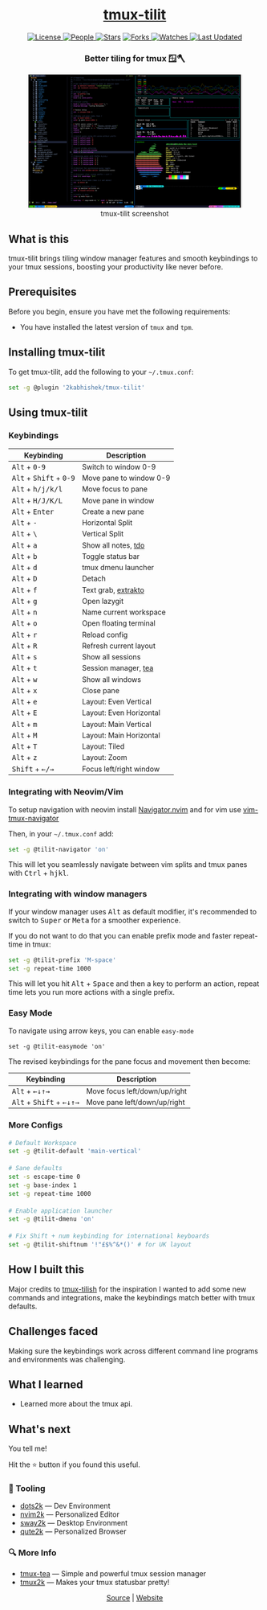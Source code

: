 <div align = "center">

<h1><a href="https://2kabhishek.github.io/tmux-tilit">tmux-tilit</a></h1>

<a href="https://github.com/2KAbhishek/tmux-tilit/blob/main/LICENSE">
<img alt="License" src="https://img.shields.io/github/license/2kabhishek/tmux-tilit?style=flat&color=eee&label="> </a>

<a href="https://github.com/2KAbhishek/tmux-tilit/graphs/contributors">
<img alt="People" src="https://img.shields.io/github/contributors/2kabhishek/tmux-tilit?style=flat&color=ffaaf2&label=People"> </a>

<a href="https://github.com/2KAbhishek/tmux-tilit/stargazers">
<img alt="Stars" src="https://img.shields.io/github/stars/2kabhishek/tmux-tilit?style=flat&color=98c379&label=Stars"></a>

<a href="https://github.com/2KAbhishek/tmux-tilit/network/members">
<img alt="Forks" src="https://img.shields.io/github/forks/2kabhishek/tmux-tilit?style=flat&color=66a8e0&label=Forks"> </a>

<a href="https://github.com/2KAbhishek/tmux-tilit/watchers">
<img alt="Watches" src="https://img.shields.io/github/watchers/2kabhishek/tmux-tilit?style=flat&color=f5d08b&label=Watches"> </a>

<a href="https://github.com/2KAbhishek/tmux-tilit/pulse">
<img alt="Last Updated" src="https://img.shields.io/github/last-commit/2kabhishek/tmux-tilit?style=flat&color=e06c75&label="> </a>

<h3>Better tiling for tmux 🪟🪓</h3>

<figure>
  <img src= "images/screenshot.png" alt="tmux-tilit Demo">
  <br/>
  <figcaption>tmux-tilit screenshot</figcaption>
</figure>

</div>

## What is this

tmux-tilit brings tiling window manager features and smooth keybindings to your tmux sessions, boosting your productivity like never before.

## Prerequisites

Before you begin, ensure you have met the following requirements:

- You have installed the latest version of `tmux` and `tpm`.

## Installing tmux-tilit

To get tmux-tilit, add the following to your `~/.tmux.conf`:

```bash
set -g @plugin '2kabhishek/tmux-tilit'
```

## Using tmux-tilit

### Keybindings

| Keybinding                                         | Description               |
| -------------------------------------------------- | ------------------------- |
| <kbd>Alt</kbd> + <kbd>0-9</kbd>                    | Switch to window 0-9      |
| <kbd>Alt</kbd> + <kbd>Shift</kbd> + <kbd>0-9</kbd> | Move pane to window 0-9   |
| <kbd>Alt</kbd> + <kbd>h/j/k/l</kbd>                | Move focus to pane        |
| <kbd>Alt</kbd> + <kbd>H/J/K/L</kbd>                | Move pane in window       |
| <kbd>Alt</kbd> + <kbd>Enter</kbd>                  | Create a new pane         |
| <kbd>Alt</kbd> + <kbd>-</kbd>                      | Horizontal Split          |
| <kbd>Alt</kbd> + <kbd>\\</kbd>                     | Vertical Split            |
| <kbd>Alt</kbd> + <kbd>a</kbd>                      | Show all notes, [tdo][1]  |
| <kbd>Alt</kbd> + <kbd>b</kbd>                      | Toggle status bar         |
| <kbd>Alt</kbd> + <kbd>d</kbd>                      | tmux dmenu launcher       |
| <kbd>Alt</kbd> + <kbd>D</kbd>                      | Detach                    |
| <kbd>Alt</kbd> + <kbd>f</kbd>                      | Text grab, [extrakto][3]  |
| <kbd>Alt</kbd> + <kbd>g</kbd>                      | Open lazygit              |
| <kbd>Alt</kbd> + <kbd>n</kbd>                      | Name current workspace    |
| <kbd>Alt</kbd> + <kbd>o</kbd>                      | Open floating terminal    |
| <kbd>Alt</kbd> + <kbd>r</kbd>                      | Reload config             |
| <kbd>Alt</kbd> + <kbd>R</kbd>                      | Refresh current layout    |
| <kbd>Alt</kbd> + <kbd>s</kbd>                      | Show all sessions         |
| <kbd>Alt</kbd> + <kbd>t</kbd>                      | Session manager, [tea][2] |
| <kbd>Alt</kbd> + <kbd>w</kbd>                      | Show all windows          |
| <kbd>Alt</kbd> + <kbd>x</kbd>                      | Close pane                |
| <kbd>Alt</kbd> + <kbd>e</kbd>                      | Layout: Even Vertical     |
| <kbd>Alt</kbd> + <kbd>E</kbd>                      | Layout: Even Horizontal   |
| <kbd>Alt</kbd> + <kbd>m</kbd>                      | Layout: Main Vertical     |
| <kbd>Alt</kbd> + <kbd>M</kbd>                      | Layout: Main Horizontal   |
| <kbd>Alt</kbd> + <kbd>T</kbd>                      | Layout: Tiled             |
| <kbd>Alt</kbd> + <kbd>z</kbd>                      | Layout: Zoom              |
| <kbd>Shift</kbd> + <kbd>&#8592;/&#8594;</kbd>      | Focus left/right window   |

[1]: https://github.com/2KAbhishek/tdo
[2]: https://github.com/2KAbhishek/tmux-tea
[3]: https://github.com/laktak/extrakto

### Integrating with Neovim/Vim

To setup navigation with neovim install [Navigator.nvim][4] and for vim use [vim-tmux-navigator][5]

Then, in your `~/.tmux.conf` add:

```bash
set -g @tilit-navigator 'on'
```

This will let you seamlessly navigate between vim splits and tmux panes with <kbd>Ctrl</kbd> + <kbd>h</kbd><kbd>j</kbd><kbd>k</kbd><kbd>l</kbd>.

[4]: https://github.com/numToStr/Navigator.nvim
[5]: https://github.com/christoomey/vim-tmux-navigator

### Integrating with window managers

If your window manager uses <kbd>Alt</kbd> as default modifier, it's recommended to switch to <kbd>Super</kbd> or <kbd>Meta</kbd> for a smoother experience.

If you do not want to do that you can enable prefix mode and faster repeat-time in tmux:

```bash
set -g @tilit-prefix 'M-space'
set -g repeat-time 1000
```

This will let you hit <kbd>Alt</kbd> + <kbd>Space</kbd> and then a key to perform an action, repeat time lets you run more actions with a single prefix.

### Easy Mode

To navigate using arrow keys, you can enable `easy-mode`

    set -g @tilit-easymode 'on'

The revised keybindings for the pane focus and movement then become:

| Keybinding                                                                                                   | Description                   |
| ------------------------------------------------------------------------------------------------------------ | ----------------------------- |
| <kbd>Alt</kbd> + <kbd>&#8592;</kbd><kbd>&#8595;</kbd><kbd>&#8593;</kbd><kbd>&#8594;</kbd>                    | Move focus left/down/up/right |
| <kbd>Alt</kbd> + <kbd>Shift</kbd> + <kbd>&#8592;</kbd><kbd>&#8595;</kbd><kbd>&#8593;</kbd><kbd>&#8594;</kbd> | Move pane left/down/up/right  |

### More Configs

```bash
# Default Workspace
set -g @tilit-default 'main-vertical'

# Sane defaults
set -s escape-time 0
set -g base-index 1
set -g repeat-time 1000

# Enable application launcher
set -g @tilit-dmenu 'on'

# Fix Shift + num keybinding for international keyboards
set -g @tilit-shiftnum '!"£$%^&*()' # for UK layout
```

## How I built this

Major credits to [tmux-tilish](https://github.com/jabirali/tmux-tilish) for the inspiration
I wanted to add some new commands and integrations, make the keybindings match better with tmux defaults.

## Challenges faced

Making sure the keybindings work across different command line programs and environments was challenging.

## What I learned

- Learned more about the tmux api.

## What's next

You tell me!

Hit the ⭐ button if you found this useful.

### 🧰 Tooling

- [dots2k](https://github.com/2kabhishek/dots2k) — Dev Environment
- [nvim2k](https://github.com/2kabhishek/nvim2k) — Personalized Editor
- [sway2k](https://github.com/2kabhishek/sway2k) — Desktop Environment
- [qute2k](https://github.com/2kabhishek/qute2k) — Personalized Browser

### 🔍 More Info

- [tmux-tea](https://github.com/2kabhishek/tmux-tea) — Simple and powerful tmux session manager
- [tmux2k](https://github.com/2kabhishek/tmux2k) — Makes your tmux statusbar pretty!

<div align="center">

<a href="https://github.com/2KAbhishek/tmux-tilit">Source</a> | <a href="https://2kabhishek.github.io/tmux-tilit">Website</a>

</div>
